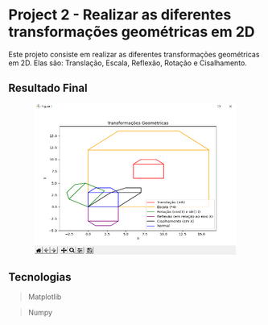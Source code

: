 # Project 2 - Realizar as diferentes transformações geométricas em 2D

Este projeto consiste em realizar as diferentes transformações geométricas em 2D. Elas são: Translação, Escala, Reflexão, Rotação e Cisalhamento.

## Resultado Final
<p align="center">
  <img src="https://github.com/lucasloch/learning_GC/blob/main/project_2/img/img.png" height="300" width="400"/>
</p>

## Tecnologias
> Matplotlib

> Numpy